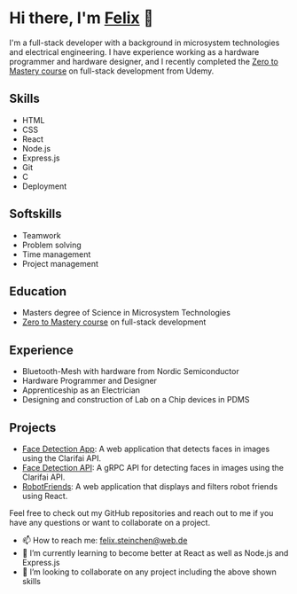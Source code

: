 # Hi there, I'm [Felix](https://github.com/Moccasym) 👋

I'm a full-stack developer with a background in microsystem technologies and electrical engineering. I have experience working as a hardware programmer and hardware designer, and I recently completed the [Zero to Mastery course](https://www.udemy.com/course/the-complete-web-developer-zero-to-mastery/) on full-stack development from Udemy.

## Skills

- HTML
- CSS
- React
- Node.js
- Express.js
- Git
- C
- Deployment

## Softskills
- Teamwork
- Problem solving
- Time management
- Project management

## Education

- Masters degree of Science in Microsystem Technologies
- [Zero to Mastery course](https://www.udemy.com/course/the-complete-web-developer-zero-to-mastery/) on full-stack development

## Experience

- Bluetooth-Mesh with hardware from Nordic Semiconductor
- Hardware Programmer and Designer
- Apprenticeship as an Electrician
- Designing and construction of Lab on a Chip devices in PDMS


## Projects

- [Face Detection App](https://github.com/Moccasym/Face-Detection-App): A web application that detects faces in images using the Clarifai API.
- [Face Detection API](https://github.com/Moccasym/Face-Detection-API): A gRPC API for detecting faces in images using the Clarifai API.
- [RobotFriends](https://github.com/Moccasym/robofriends): A web application that displays and filters robot friends using React.

Feel free to check out my GitHub repositories and reach out to me if you have any questions or want to collaborate on a project.
- 📫 How to reach me: felix.steinchen@web.de
- 🌱 I’m currently learning to become better at React as well as Node.js and Express.js 
- 👯 I’m looking to collaborate on any project including the above shown skills
